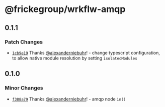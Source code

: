 # @frickegroup/wrkflw-amqp

## 0.1.1

### Patch Changes

- [`1cb9e19`](https://github.com/frickegroup/wrkflw-engine/commit/1cb9e19cf43a6ef44affccdd730e1f1dc0fca0c7) Thanks [@alexanderniebuhr](https://github.com/alexanderniebuhr)! - change typescript configuration, to allow native module resolution by setting `isolatedModules`

## 0.1.0

### Minor Changes

- [`f388a79`](https://github.com/frickegroup/wrkflw-engine/commit/f388a79e55f1b93d5f5a70bb74392b1f23e36483) Thanks [@alexanderniebuhr](https://github.com/alexanderniebuhr)! - amqp node `in()`
